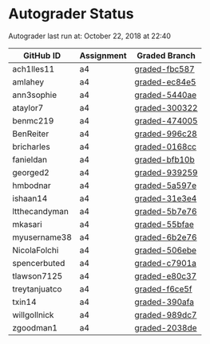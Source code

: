 # Autograder Status
Autograder last run at: October 22, 2018 at 22:40

| GitHub ID | Assignment | Graded Branch |
|-----------|------------|---------------|
| ach1lles11 | a4 | [graded-fbc587](https://github.com/Fall2018COMP401-001/a4-ach1lles11/tree/graded-fbc587) | 
| amlahey | a4 | [graded-ec84e5](https://github.com/Fall2018COMP401-001/a4-amlahey/tree/graded-ec84e5) | 
| ann3sophie | a4 | [graded-5440ae](https://github.com/Fall2018COMP401-001/a4-ann3sophie/tree/graded-5440ae) | 
| ataylor7 | a4 | [graded-300322](https://github.com/Fall2018COMP401-001/a4-ataylor7/tree/graded-300322) | 
| benmc219 | a4 | [graded-474005](https://github.com/Fall2018COMP401-001/a4-benmc219/tree/graded-474005) | 
| BenReiter | a4 | [graded-996c28](https://github.com/Fall2018COMP401-001/a4-BenReiter/tree/graded-996c28) | 
| bricharles | a4 | [graded-0168cc](https://github.com/Fall2018COMP401-001/a4-bricharles/tree/graded-0168cc) | 
| fanieldan | a4 | [graded-bfb10b](https://github.com/Fall2018COMP401-001/a4-fanieldan/tree/graded-bfb10b) | 
| georged2 | a4 | [graded-939259](https://github.com/Fall2018COMP401-001/a4-georged2/tree/graded-939259) | 
| hmbodnar | a4 | [graded-5a597e](https://github.com/Fall2018COMP401-001/a4-hmbodnar/tree/graded-5a597e) | 
| ishaan14 | a4 | [graded-31e3e4](https://github.com/Fall2018COMP401-001/a4-ishaan14/tree/graded-31e3e4) | 
| ltthecandyman | a4 | [graded-5b7e76](https://github.com/Fall2018COMP401-001/a4-ltthecandyman/tree/graded-5b7e76) | 
| mkasari | a4 | [graded-55bfae](https://github.com/Fall2018COMP401-001/a4-mkasari/tree/graded-55bfae) | 
| myusername38 | a4 | [graded-6b2e76](https://github.com/Fall2018COMP401-001/a4-myusername38/tree/graded-6b2e76) | 
| NicolaFolchi | a4 | [graded-506ebe](https://github.com/Fall2018COMP401-001/a4-NicolaFolchi/tree/graded-506ebe) | 
| spencerbuted | a4 | [graded-c7901a](https://github.com/Fall2018COMP401-001/a4-spencerbuted/tree/graded-c7901a) | 
| tlawson7125 | a4 | [graded-e80c37](https://github.com/Fall2018COMP401-001/a4-tlawson7125/tree/graded-e80c37) | 
| treytanjuatco | a4 | [graded-f6ce5f](https://github.com/Fall2018COMP401-001/a4-treytanjuatco/tree/graded-f6ce5f) | 
| txin14 | a4 | [graded-390afa](https://github.com/Fall2018COMP401-001/a4-txin14/tree/graded-390afa) | 
| willgollnick | a4 | [graded-989dc7](https://github.com/Fall2018COMP401-001/a4-willgollnick/tree/graded-989dc7) | 
| zgoodman1 | a4 | [graded-2038de](https://github.com/Fall2018COMP401-001/a4-zgoodman1/tree/graded-2038de) | 
